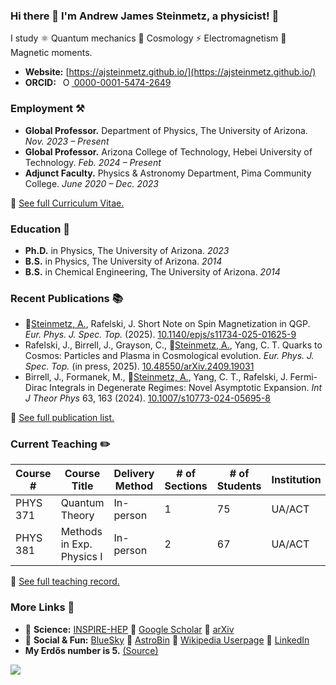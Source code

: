 ### Hi there 👋 I'm Andrew James Steinmetz, a physicist! 🔭

I study ⚛ Quantum mechanics 🌌 Cosmology ⚡ Electromagnetism 🧲 Magnetic moments.

- **Website:** [https://ajsteinmetz.github.io/](https://ajsteinmetz.github.io/)
- **ORCID:** <a
  id="cy-effective-orcid-url"
  class="underline"
  href="https://orcid.org/0000-0001-5474-2649"
  target="orcid.widget"
  rel="me noopener noreferrer"
  style="vertical-align: top">
  <img
    src="https://orcid.org/sites/default/files/images/orcid_16x16.png"
    style="width: 1em; margin-inline-start: 0.5em"
    alt="ORCID iD icon"/>
  0000-0001-5474-2649
</a>

### Employment ⚒

- **Global Professor.** Department of Physics, The University of Arizona. _Nov. 2023 – Present_
- **Global Professor.** Arizona College of Technology, Hebei University of Technology. _Feb. 2024 – Present_
- **Adjunct Faculty.** Physics & Astronomy Department, Pima Community College. _June 2020 – Dec. 2023_

🔗 [See full Curriculum Vitae.](https://ajsteinmetz.github.io/cv.html)

### Education 🍎

- **Ph.D.** in Physics, The University of Arizona. _2023_
- **B.S.** in Physics, The University of Arizona. _2014_
- **B.S.** in Chemical Engineering, The University of Arizona. _2014_

### Recent Publications 📚

* 🌟[Steinmetz, A.](https://github.com/ajsteinmetz/short-note-qgp), Rafelski, J. Short Note on Spin Magnetization in QGP. <i>Eur. Phys. J. Spec. Top.</i> (2025). [10.1140/epjs/s11734-025-01625-9](https://doi.org/10.1140/epjs/s11734-025-01625-9)
* Rafelski, J., Birrell, J., Grayson, C., 🌟[Steinmetz, A.](https://github.com/ajsteinmetz/thesis-collab-project), Yang, C. T. Quarks to Cosmos: Particles and Plasma in Cosmological evolution. <i>Eur. Phys. J. Spec. Top.</i> (in press, 2025). [10.48550/arXiv.2409.19031](https://doi.org/10.48550/arXiv.2409.19031)
* Birrell, J., Formanek, M., 🌟[Steinmetz, A.](https://github.com/ajsteinmetz/fermi-distribution), Yang, C. T., Rafelski, J. Fermi-Dirac Integrals in Degenerate Regimes: Novel Asymptotic Expansion. _Int J Theor Phys_ 63, 163 (2024). [10.1007/s10773-024-05695-8](https://doi.org/10.1007/s10773-024-05695-8)

🔗 [See full publication list.](https://ajsteinmetz.github.io/publications.html)

### Current Teaching ✏️

| Course #   | Course Title                      | Delivery Method | # of Sections | # of Students | Institution | Semester       |
|------------|-----------------------------------|-----------------|---------------|---------------|-------------|----------------|
| PHYS 371   | Quantum Theory                    | In-person       | 1             | 75            | UA/ACT      | Spring 2025    |
| PHYS 381   | Methods in Exp. Physics I         | In-person       | 2             | 67            | UA/ACT      | Spring 2025    |

🔗 [See full teaching record.](https://ajsteinmetz.github.io/teaching.html)

### More Links 🔗

- 🧪 **Science:** [INSPIRE-HEP](https://inspirehep.net/authors/1796313) 🔗 [Google Scholar](https://scholar.google.com/citations?user=fJBK1GIAAAAJ) 🔗 [arXiv](https://arxiv.org/a/steinmetz_a_1.html)
- 🎉 **Social & Fun:** [BlueSky](https://bsky.app/profile/ajsteinmetz.com) 🔗 [AstroBin](https://www.astrobin.com/users/djinn/) 🔗 [Wikipedia Userpage](https://en.wikipedia.org/wiki/User:CosmologicalDefect) 🔗 [LinkedIn](https://www.linkedin.com/in/ajsteinmetz/)
- **My Erdős number is 5.** [(Source)](https://mathscinet.ams.org/mathscinet/freetools/collab-dist?source=1443426&target=189017)

![](https://komarev.com/ghpvc/?username=ajsteinmetz&color=blue)
